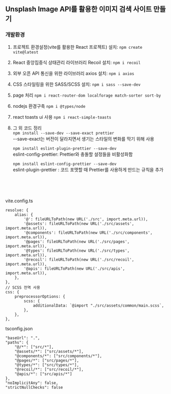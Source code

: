 ## Unsplash Image API를 활용한 이미지 검색 사이트 만들기

### 개발환경

1. 프로젝트 환경설정(vite를 활용한 React 프로젝트) 설치: `npm create vite@latest`  
2. React 중앙집중식 상태관리 라이브러리 Recoil 설치: `npm i recoil`  
3. 외부 오픈 API 통신을 위한 라이브러리 axios 설치: `npm i axios`  
4. CSS 스타일링을 위한 SASS/SCSS 설치: `npm i sass --save-dev`  
5. page 처리 `npm i react-router-dom localforage match-sorter sort-by`  
6. nodejs 환경구축 `npm i @types/node`  
7. react toasts ui 사용 `npm i react-simple-toasts`  
8. 그 외 코드 정리  
`npm install --save-dev --save-exact prettier`  
--save-exact는 버전이 달라지면서 생기는 스타일의 변화를 막기 위해 사용  

    `npm install eslint-plugin-prettier --save-dev`  
    eslint-config-prettier: Prettier와 충돌할 설정들을 비활성화함  

    `npm install eslint-config-prettier --save-dev`  
    eslint-plugin-prettier : 코드 포맷할 때 Prettier를 사용하게 만드는 규칙을 추가

<br/><br/><br/>

vite.config.ts  
```
resolve: {
    alias: {
        '@': fileURLToPath(new URL('./src', import.meta.url)),
        '@assets': fileURLToPath(new URL('./src/assets', import.meta.url)),
        '@components': fileURLToPath(new URL('./src/components', import.meta.url)),
        '@pages': fileURLToPath(new URL('./src/pages', import.meta.url)),
        '@types': fileURLToPath(new URL('./src/types', import.meta.url)),
        '@recoil': fileURLToPath(new URL('./src/recoil', import.meta.url)),
        '@apis': fileURLToPath(new URL('./src/apis', import.meta.url)),
    },
},
// SCSS 전역 사용
css: {
    preprocessorOptions: {
        scss: {
            additionalData: `@import "./src/assets/common/main.scss`,
        },
    },
},
```

tsconfig.json  
```
"baseUrl": ".",
"paths": {
    "@/*": ["src/*"],
    "@assets/*": ["src/assets/*"],
    "@components/*": ["src/components/*"],
    "@pages/*": ["src/pages/*"],
    "@types/*": ["src/types/*"],
    "@recoil/*": ["src/recoil/*"],
    "@apis/*": ["src/apis/*"]
},
"noImplicitAny": false,
"strictNullChecks": false
```